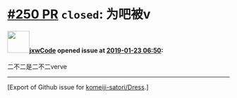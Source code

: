 # [\#250 PR](https://github.com/komeiji-satori/Dress/pull/250) `closed`: 为吧被v

#### <img src="https://avatars.githubusercontent.com/u/29994019?u=26b7f3155be76d76a3ce35ea74ad5a11be8bb12f&v=4" width="50">[jxwCode](https://github.com/jxwCode) opened issue at [2019-01-23 06:50](https://github.com/komeiji-satori/Dress/pull/250):

 二不二是二不二verve




-------------------------------------------------------------------------------



[Export of Github issue for [komeiji-satori/Dress](https://github.com/komeiji-satori/Dress).]
